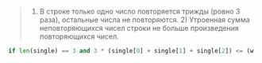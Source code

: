 > 1) В строке только одно число повторяется трижды (ровно 3 раза), остальные числа не повторяются. 2) Утроенная сумма
     неповторяющихся чисел строки не больше произведения повторяющихся чисел.

```python
if len(single) == 3 and 3 * (single[0] + single[1] + single[2]) <= (w := repeat.pop()) ** 3:
```


